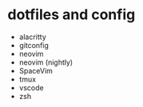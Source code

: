 # dotfiles and config

+ alacritty
+ gitconfig
+ neovim
+ neovim (nightly)
+ SpaceVim
+ tmux
+ vscode
+ zsh
